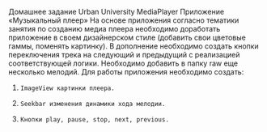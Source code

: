 Домашнее задание Urban University MediaPlayer
Приложение «Музыкальный плеер»
На основе приложения согласно тематики занятия по созданию медиа плеера необходимо доработать приложение в своем дизайнерском стиле (добавить свои цветовые гаммы, поменять картинку).
В дополнение необходимо создать кнопки переключения трека на следующий и предыдущий с реализацией соответствующей логики. Необходимо добавить в папку raw еще несколько мелодий.
Для работы приложения необходимо создать:
1.     ImageView картинки плеера.
2.     Seekbar изменения динамики хода мелодии.
3.     Кнопки play, pause, stop, next, previous.
